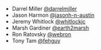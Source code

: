 * Darrel Miller [@darrelmiller](https://github.com/darrelmiller)
* Jason Harmon [@jasonh-n-austin](https://github.com/jasonh-n-austin)
* Jeremy Whitlock [@whitlockjc](https://github.com/whitlockjc)
* Marsh Gardiner [@earth2marsh](https://github.com/earth2marsh)
* Ron Ratovsky [@webron](https://github.com/webron)
* Tony Tam [@fehguy](https://github.com/fehguy)
